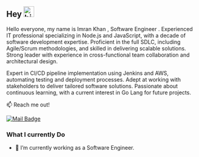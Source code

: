 ## Hey <img src="https://user-images.githubusercontent.com/1303154/88677602-1635ba80-d120-11ea-84d8-d263ba5fc3c0.gif" width="28px" height="28px" alt="hi">

Hello everyone, my name is Imran Khan , Software Engineer . Experienced IT professional specializing in Node.js and JavaScript, with a decade of software development expertise. Proficient in the full SDLC, including Agile/Scrum methodologies, and skilled in delivering scalable solutions. Strong leader with experience in cross-functional team collaboration and architectural design.

Expert in CI/CD pipeline implementation using Jenkins and AWS, automating testing and deployment processes. Adept at working with stakeholders to deliver tailored software solutions. Passionate about continuous learning, with a current interest in Go Lang for future projects.

:mailbox: Reach me out!

[![Mail Badge](https://img.shields.io/badge/-imrankhan-c0392b?style=flat&labelColor=c0392b&logo=gmail&logoColor=white)](mailto:mmmimran@gmail.com)


### What I currently Do

- 🔭 I’m currently working as a Software Engineer.
